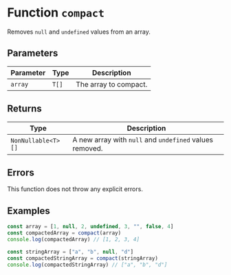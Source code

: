 # Function `compact`

Removes `null` and `undefined` values from an array.

## Parameters

| Parameter | Type  | Description           |
| --------- | ----- | --------------------- |
| `array`   | `T[]` | The array to compact. |

## Returns

| Type               | Description                                             |
| ------------------ | ------------------------------------------------------- |
| `NonNullable<T>[]` | A new array with `null` and `undefined` values removed. |

## Errors

This function does not throw any explicit errors.

## Examples

```typescript
const array = [1, null, 2, undefined, 3, "", false, 4]
const compactedArray = compact(array)
console.log(compactedArray) // [1, 2, 3, 4]

const stringArray = ["a", "b", null, "d"]
const compactedStringArray = compact(stringArray)
console.log(compactedStringArray) // ["a", "b", "d"]
```
